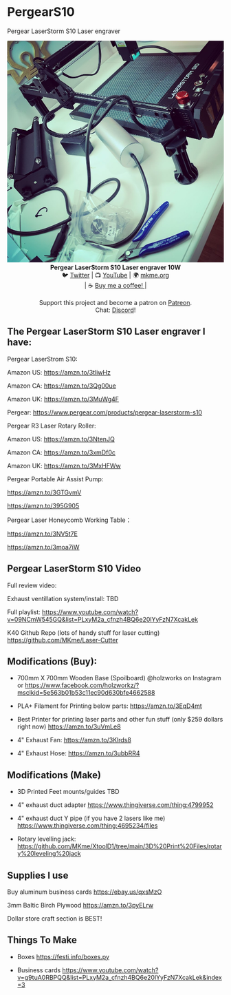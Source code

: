 # PergearS10
Pergear LaserStorm S10 Laser engraver
<p align="center">
<p align="center"><img src="https://github.com/MKme/PergearS10/blob/main/Photos/86BA554F-2093-4C38-B587-53F5FA9737D0.jpg"/>
<b>Pergear LaserStorm S10 Laser engraver 10W  </b>
<br>🐦 <a href="https://twitter.com/mkmeorg">Twitter</a>
| 📺 <a href="https://www.youtube.com/mkmeorg">YouTube</a>
| 🌍 <a href="http://www.mkme.org">mkme.org</a><br>
| ☕ <a href="https://ko-fi.com/mkmeorg">Buy me a coffee! </a> |<br>
<br>
Support this project and become a patron on <a href="https://www.patreon.com/EricWilliam">Patreon</a>.<br>
Chat: <a href="https://discord.gg/j9S4Fgv">Discord</a></b>!
</p>

## The Pergear LaserStorm S10 Laser engraver I have: 


Pergear LaserStrom S10:

Amazon US:  https://amzn.to/3tliwHz

Amazon CA: https://amzn.to/3Qg00ue

Amazon UK: https://amzn.to/3MuWg4F

Pergear: https://www.pergear.com/products/pergear-laserstorm-s10  
 

Pergear R3 Laser Rotary Roller: 

Amazon US: https://amzn.to/3NtenJQ

Amazon CA:  https://amzn.to/3xmDf0c

Amazon UK: https://amzn.to/3MxHFWw


Pergear Portable Air Assist Pump:

https://amzn.to/3GTGvmV

https://amzn.to/395G905
 
Pergear Laser Honeycomb Working Table：

https://amzn.to/3NV5t7E 

https://amzn.to/3moa7iW



## Pergear LaserStorm S10 Video

Full review video: 

Exhaust ventillation system/install: TBD 

Full playlist: https://www.youtube.com/watch?v=09NCmW545GQ&list=PLxyM2a_cfnzh4BQ6e20lYyFzN7XcakLek

K40 Github Repo (lots of handy stuff for laser cutting) https://github.com/MKme/Laser-Cutter


## Modifications (Buy): 


- 700mm X 700mm Wooden Base (Spoilboard) @holzworks on Instagram or https://www.facebook.com/holzworkz/?msclkid=5e563b01b53c11ec90d630bfe4662588

- PLA+ Filament for Printing below parts: https://amzn.to/3EqD4mt

- Best Printer for printing laser parts and other fun stuff (only $259 dollars right now) https://amzn.to/3uVmLe8

- 4" Exhaust Fan: https://amzn.to/3Klrds8

- 4" Exhaust Hose: https://amzn.to/3ubbRR4


## Modifications (Make)

- 3D Printed Feet mounts/guides TBD

- 4" exhaust duct adapter https://www.thingiverse.com/thing:4799952

- 4" exhaust duct Y pipe (if you have 2 lasers like me) https://www.thingiverse.com/thing:4695234/files

- Rotary levelling jack: https://github.com/MKme/XtoolD1/tree/main/3D%20Print%20Files/rotary%20leveling%20jack

## Supplies I use

Buy aluminum business cards https://ebay.us/qxsMzO

3mm Baltic Birch Plywood https://amzn.to/3pyELrw

Dollar store craft section is BEST!


## Things To Make

- Boxes https://festi.info/boxes.py

- Business cards https://www.youtube.com/watch?v=g9tuA0RBPQQ&list=PLxyM2a_cfnzh4BQ6e20lYyFzN7XcakLek&index=3
